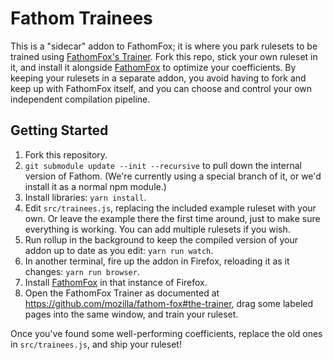 # Fathom Trainees

This is a "sidecar" addon to FathomFox; it is where you park rulesets to be trained using [FathomFox's Trainer](https://github.com/mozilla/fathom-fox#the-trainer). Fork this repo, stick your own ruleset in it, and install it alongside [FathomFox](https://addons.mozilla.org/en-US/firefox/addon/fathomfox/) to optimize your coefficients. By keeping your rulesets in a separate addon, you avoid having to fork and keep up with FathomFox itself, and you can choose and control your own independent compilation pipeline.

## Getting Started

1. Fork this repository.
2. `git submodule update --init --recursive` to pull down the internal version of Fathom. (We're currently using a special branch of it, or we'd install it as a normal npm module.)
3. Install libraries: `yarn install`.
3. Edit `src/trainees.js`, replacing the included example ruleset with your own. Or leave the example there the first time around, just to make sure everything is working. You can add multiple rulesets if you wish.
4. Run rollup in the background to keep the compiled version of your addon up to date as you edit: `yarn run watch`.
5. In another terminal, fire up the addon in Firefox, reloading it as it changes: `yarn run browser`.
6. Install [FathomFox](https://addons.mozilla.org/en-US/firefox/addon/fathomfox/) in that instance of Firefox.
7. Open the FathomFox Trainer as documented at https://github.com/mozilla/fathom-fox#the-trainer, drag some labeled pages into the same window, and train your ruleset.

Once you've found some well-performing coefficients, replace the old ones in `src/trainees.js`, and ship your ruleset!
